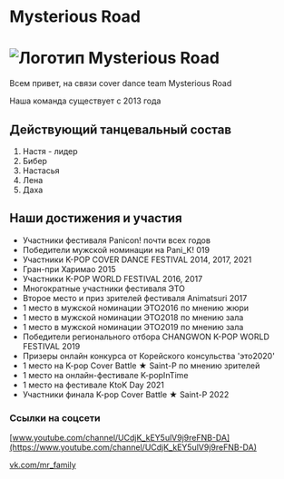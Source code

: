 # Mysterious Road

# ![Логотип Mysterious Road](img/emfWO5qRMUs.jpg)

Всем привет, на связи cover dance team Mysterious Road

Наша команда существует с 2013 года

## Действующий танцевальный состав
1. Настя - лидер
2. Бибер
3. Настасья
4. Лена
5. Даха
  
## Наши достижения и участия
- Участники фестиваля Panicon! почти всех годов
- Победители мужской номинации на Pani_K! 019
- Участники K-POP COVER DANCE FESTIVAL 2014, 2017, 2021
- Гран-при Харимао 2015
- Участники K-POP WORLD FESTIVAL 2016, 2017
- Многократные участники фестиваля ЭТО
- Второе место и приз зрителей фестиваля Animatsuri 2017
- 1 место в мужской номинации ЭТО2016 по мнению жюри
- 1 место в мужской номинации ЭТО2018 по мнению зала
- 1 место в мужской номинации ЭТО2019 по мнению зала
- Победители регионального отбора CHANGWON K-POP WORLD FESTIVAL 2019
- Призеры онлайн конкурса от Корейского консульства 'это2020'
- 1 место на K-pop Cover Battle ★ Saint-P по мнению зрителей
- 1 место на онлайн-фестивале K-popInTime
- 1 место на фестивале KtoK Day 2021
- Участники финала K-pop Cover Battle ★ Saint-P 2022

### Ссылки на соцсети
[www.youtube.com/channel/UCdjK_kEY5ulV9j9reFNB-DA](https://www.youtube.com/channel/UCdjK_kEY5ulV9j9reFNB-DA)

[vk.com/mr_family](https://vk.com/mr_family)